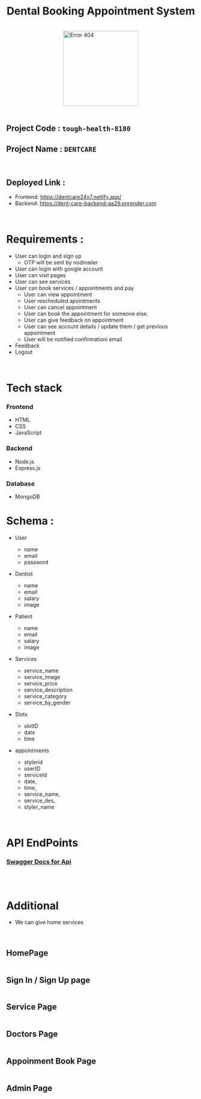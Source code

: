 <h1 align="center"><b>Dental Booking Appointment System</b></h1>

<br>

<img style="display:block; margin:auto; " src="https://dent-cares.netlify.app/images/logo.png" width="200px" alt="Error 404">

<br>

## Project Code : `tough-health-8180`
## Project Name : `DENTCARE`

<br>

## Deployed Link :

   - Frontend: https://dentcare24x7.netlify.app/
   - Backend: https://dent-care-backend-aa29.onrender.com


<br>

# Requirements : 

- User can login and sign up
    - OTP will be sent by nodmailer
- User can login with google account
- User can visit pages 
- User can see services 
- User can book services / appointments and pay
    - User can view appointment 
    - User rescheduled apointments
    - User can cancel appointment
    - User can book the appointment for someone else.
    - User can give feedback on appointment
    - User can see account details / update them / get previous appointment  
    - User will be notified confirmationi email
- Feedback 
- Logout 

<br>

# Tech stack 

### Frontend 

- HTML
- CSS
- JavaScript

### Backend 

- Node.js 
- Express.js

### Database

- MongoDB 



# Schema : 

- User 
     - name
     - email
     - password

- Dentist 
     - name 
     - email 
     - salary
     - image

- Patient 
     - name 
     - email 
     - salary
     - image

- Services 
    - service_name 
    - service_image
    - service_price
    - service_description
    - service_category 
    - service_by_gender

- Slots 
     - slotID
     - date
     - time


- appointments 
    - stylerid
    - userID
    - serviceId
    - date,
    - time,
    - service_name,
    - service_des,
    - styler_name

<br>

# API EndPoints 

<h3>
    <strong>
      <a href="https://dent-care-backend-aa29.onrender.com/api-docs" target="_blank">Swagger Docs for Api</a>
    </strong>
</h3>

<br>
<br>

# Additional 
- We can give home services

<br>

<h2>HomePage</h2>
<img src="https://github.com/aniketbabariya24/tough-health-8180/assets/112626195/e8d835dc-e346-41f9-9e29-e9d448fc39d7" alt="">

<br>

<h2>Sign In / Sign Up page</h2>
<img src="https://github.com/aniketbabariya24/tough-health-8180/assets/112626195/d6d4a31a-0287-413e-b3e5-825c9ba4c477" alt="">

<br>

<h2>Service Page</h2>
<img src="https://github.com/aniketbabariya24/tough-health-8180/assets/112626195/202ad3b2-8f87-4f60-8c06-1b1ede6c5748" alt="">

<br>

<h2>Doctors Page</h2>
<img src="https://github.com/aniketbabariya24/tough-health-8180/assets/112626195/ec4b0cfd-a109-4fd5-b01b-f7f2adff2d7f" alt="">

<br>

<h2>Appoinment Book Page</h2>
<img src="https://github.com/aniketbabariya24/tough-health-8180/assets/112626195/6dcca0dd-bf38-4db5-a7c3-7eeb11097ec4" alt="">

<br>

<h2>Admin Page</h2>
<img src="https://github.com/aniketbabariya24/tough-health-8180/assets/112626195/c7f9683e-e933-467b-b792-02007a1154bb" alt="">

